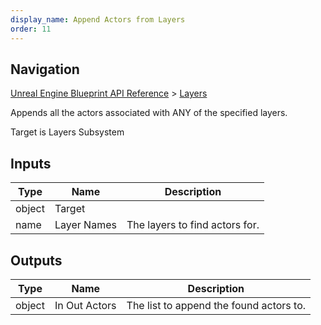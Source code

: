 ```yaml
---
display_name: Append Actors from Layers
order: 11
---
```

## Navigation

[Unreal Engine Blueprint API Reference](https://dev.epicgames.com/documentation/en-us/unreal-engine/BlueprintAPI) > [Layers](https://dev.epicgames.com/documentation/en-us/unreal-engine/BlueprintAPI/Layers)

Appends all the actors associated with ANY of the specified layers.

Target is Layers Subsystem

## Inputs

| Type | Name | Description |
| --- | --- | --- |
| object | Target |  |
| name | Layer Names | The layers to find actors for. |

## Outputs

| Type | Name | Description |
| --- | --- | --- |
| object | In Out Actors | The list to append the found actors to. |
